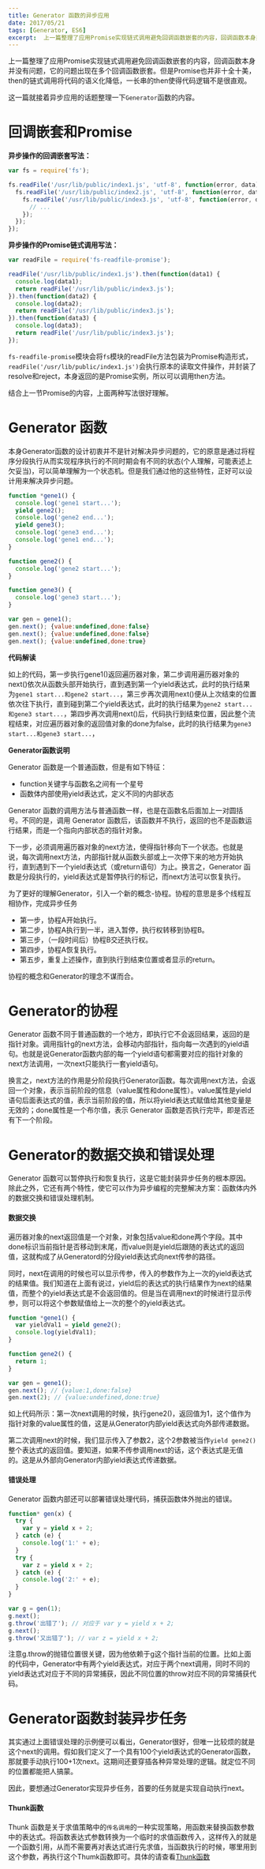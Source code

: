 ```yaml
---
title: Generator 函数的异步应用
date: 2017/05/21
tags: [Generator, ES6]
excerpt:  上一篇整理了应用Promise实现链式调用避免回调函数嵌套的内容，回调函数本身并没有问题，它的问题出现在多个回调函数嵌套。但是Promise也并非十全十美，then的链式调用将代码的语义化降低，一长串的then使得代码逻辑不是很直观。
---
```


上一篇整理了应用Promise实现链式调用避免回调函数嵌套的内容，回调函数本身并没有问题，它的问题出现在多个回调函数嵌套。但是Promise也并非十全十美，then的链式调用将代码的语义化降低，一长串的then使得代码逻辑不是很直观。

这一篇就接着异步应用的话题整理一下`Generator`函数的内容。

# 回调嵌套和Promise

**异步操作的回调嵌套写法：**

```js
var fs = require('fs');

fs.readFile('/usr/lib/public/index1.js', 'utf-8', function(error, data) {
  fs.readFile('/usr/lib/public/index2.js', 'utf-8', function(error, data) {
    fs.readFile('/usr/lib/public/index3.js', 'utf-8', function(error, data) {
      // ...
    });
  });
});
```

**异步操作的Promise链式调用写法：**

```js
var readFile = require('fs-readfile-promise');

readFile('/usr/lib/public/index1.js').then(function(data1) {
  console.log(data1);
  return readFile('/usr/lib/public/index3.js');
}).then(function(data2) {
  console.log(data2);
  return readFile('/usr/lib/public/index3.js');
}).then(function(data3) {
  console.log(data3);
  return readFile('/usr/lib/public/index3.js');
});
```

`fs-readfile-promise`模块会将`fs`模块的readFile方法包装为Promise构造形式，`readFile('/usr/lib/public/index1.js')`会执行原本的读取文件操作，并封装了resolve和reject，本身返回的是Promise实例，所以可以调用then方法。

结合上一节Promise的内容，上面两种写法很好理解。

# Generator 函数

本身Generator函数的设计初衷并不是针对解决异步问题的，它的原意是通过将程序分段执行从而实现程序执行的不同时期会有不同的状态(个人理解，可能表述上欠妥当)，可以简单理解为一个状态机。但是我们通过他的这些特性，正好可以设计用来解决异步问题。

```js
function *gene1() {
  console.log('gene1 start...');
  yield gene2();
  console.log('gene2 end...');
  yield gene3();
  console.log('gene3 end...');
  console.log('gene1 end...');
}

function gene2() {
  console.log('gene2 start...');
}

function gene3() {
  console.log('gene3 start...');
}

var gen = gene1();
gen.next(); {value:undefined,done:false}
gen.next(); {value:undefined,done:false}
gen.next(); {value:undefined,done:true}
```

**代码解读**

如上的代码，第一步执行gene1()返回遍历器对象，第二步调用遍历器对象的next()依次从函数头部开始执行，直到遇到第一个yield表达式，此时的执行结果为`gene1 start...和gene2 start...`，第三步再次调用next()便从上次结束的位置依次往下执行，直到碰到第二个yield表达式，此时的执行结果为`gene2 start...和gene3 start...`，第四步再次调用next()后，代码执行到结束位置，因此整个流程结束，对应遍历器对象的返回值对象的done为false，此时的执行结果为`gene3 start...和gene3 start...`，

**Generator函数说明**

Generator 函数是一个普通函数，但是有如下特征：

- function关键字与函数名之间有一个星号
- 函数体内部使用yield表达式，定义不同的内部状态

Generator 函数的调用方法与普通函数一样，也是在函数名后面加上一对圆括号。不同的是，调用 Generator 函数后，该函数并不执行，返回的也不是函数运行结果，而是一个指向内部状态的指针对象。

下一步，必须调用遍历器对象的next方法，使得指针移向下一个状态。也就是说，每次调用next方法，内部指针就从函数头部或上一次停下来的地方开始执行，直到遇到下一个yield表达式（或return语句）为止。换言之，Generator 函数是分段执行的，yield表达式是暂停执行的标记，而next方法可以恢复执行。


为了更好的理解Generator，引入一个新的概念-协程。协程的意思是多个线程互相协作，完成异步任务

- 第一步，协程A开始执行。
- 第二步，协程A执行到一半，进入暂停，执行权转移到协程B。
- 第三步，（一段时间后）协程B交还执行权。
- 第四步，协程A恢复执行。
- 第五步，重复上述操作，直到执行到结束位置或者显示的return。

协程的概念和Generator的理念不谋而合。

# Generator的协程

Generator 函数不同于普通函数的一个地方，即执行它不会返回结果，返回的是指针对象。调用指针g的next方法，会移动内部指针，指向每一次遇到的yield语句。也就是说Generator函数内部的每一个yield语句都需要对应的指针对象的next方法调用，一次next只能执行一套yield语句。

换言之，next方法的作用是分阶段执行Generator函数。每次调用next方法，会返回一个对象，表示当前阶段的信息（value属性和done属性）。value属性是yield语句后面表达式的值，表示当前阶段的值，所以将yield表达式赋值给其他变量是无效的；done属性是一个布尔值，表示 Generator 函数是否执行完毕，即是否还有下一个阶段。

# Generator的数据交换和错误处理

Generator 函数可以暂停执行和恢复执行，这是它能封装异步任务的根本原因。除此之外，它还有两个特性，使它可以作为异步编程的完整解决方案：函数体内外的数据交换和错误处理机制。

#### 数据交换

遍历器对象的next返回值是一个对象，对象包括value和done两个字段。其中done标识当前指针是否移动到末尾，而value则是yield后跟随的表达式的返回值，这就构成了从Generatord的分段yield表达式向next传参的路径。

同时，next在调用的时候也可以显示传参，传入的参数作为上一次的yield表达式的结果值。我们知道在上面有说过，yield后的表达式的执行结果作为next的结果值，而整个的yield表达式是不会返回值的。但是当在调用next的时候进行显示传参，则可以将这个参数赋值给上一次的整个的yield表达式。

```js
function *gene1() {
  var yieldVal1 = yield gene2();
  console.log(yieldVal1);
}

function gene2() {
  return 1;
}

var gen = gene1();
gen.next(); // {value:1,done:false}
gen.next(2); // {value:undefined,done:true}
```

如上代码所示：第一次next调用的时候，执行gene2()，返回值为1，这个值作为指针对象的value属性的值，这是从Generator内部yield表达式向外部传递数据。

第二次调用next的时候，我们显示传入了参数2，这个2参数被当作`yield gene2()`整个表达式的返回值。要知道，如果不传参调用next的话，这个表达式是无值的。这是从外部向Generator内部yield表达式传递数据。

#### 错误处理

Generator 函数内部还可以部署错误处理代码，捕获函数体外抛出的错误。

```js
function* gen(x) {
  try {
    var y = yield x + 2;
  } catch (e) {
    console.log('1:' + e);
  }
  try {
    var z = yield x + 2;
  } catch (e) {
    console.log('2:' + e);
  }
}

var g = gen(1);
g.next();
g.throw('出错了'); // 对应于 var y = yield x + 2;
g.next();
g.throw('又出错了'); // var z = yield x + 2;
```

注意g.throw的抛错位置很关键，因为他依赖于g这个指针当前的位置。比如上面的代码中，Generator中有两个yield表达式，对应于两个next调用，同时不同的yield表达式对应于不同的异常捕获，因此不同位置的throw对应不同的异常捕获代码。

# Generator函数封装异步任务

其实通过上面错误处理的示例便可以看出，Generator很好，但唯一比较烦的就是这个next的调用。假如我们定义了一个具有100个yield表达式的Generator函数，那就要手动执行100+1次next。这期间还要穿插各种异常处理的逻辑。就定位不同的位置都能把人搞蒙。

因此，要想通过Generator实现异步任务，首要的任务就是实现自动执行next。

#### Thunk函数

Thunk 函数是关于求值策略中的`传名调用`的一种实现策略，用函数来替换函数参数中的表达式。将函数表达式参数转换为一个临时的求值函数传入，这样传入的就是一个函数引用，从而不需要再对表达式进行先求值，当函数执行的时候，哪里用到这个参数，再执行这个Thumk函数即可。具体的请查看[Thunk函数](http://es6.ruanyifeng.com/#docs/generator-async#Thunk-函数)




